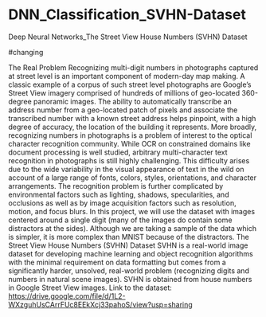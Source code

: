 # DNN_Classification_SVHN-Dataset
Deep Neural Networks_The Street View House Numbers (SVHN) Dataset

#changing

The Real Problem
Recognizing multi-digit numbers in photographs captured at street level is an important
component of modern-day map making. A classic example of a corpus of such street
level photographs are Google’s Street View imagery comprised of hundreds of millions of
geo-located 360-degree panoramic images. The ability to automatically transcribe an
address number from a geo-located patch of pixels and associate the transcribed
number with a known street address helps pinpoint, with a high degree of accuracy, the
location of the building it represents.
More broadly, recognizing numbers in photographs is a problem of interest to the optical
character recognition community. While OCR on constrained domains like document
processing is well studied, arbitrary multi-character text recognition in photographs is
still highly challenging. This difficulty arises due to the wide variability in the visual
appearance of text in the wild on account of a large range of fonts, colors, styles,
orientations, and character arrangements. The recognition problem is further
complicated by environmental factors such as lighting, shadows, specularities, and
occlusions as well as by image acquisition factors such as resolution, motion, and focus
blurs.
In this project, we will use the dataset with images centered around a single digit (many of the
images do contain some distractors at the sides). Although we are taking a sample of
the data which is simpler, it is more complex than MNIST because of the distractors.
The Street View House Numbers (SVHN) Dataset
SVHN is a real-world image dataset for developing machine learning and object
recognition algorithms with the minimal requirement on data formatting but comes from a
significantly harder, unsolved, real-world problem (recognizing digits and numbers in
natural scene images). SVHN is obtained from house numbers in Google Street View
images.
Link to the dataset:
https://drive.google.com/file/d/1L2-WXzguhUsCArrFUc8EEkXcj33pahoS/view?usp=sharing

